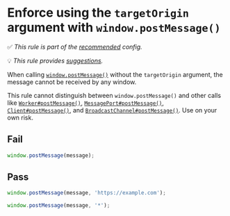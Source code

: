 # Enforce using the `targetOrigin` argument with `window.postMessage()`

✅ *This rule is part of the [recommended](https://github.com/sindresorhus/eslint-plugin-unicorn#recommended-config) config.*

💡 *This rule provides [suggestions](https://eslint.org/docs/developer-guide/working-with-rules#providing-suggestions).*

When calling [`window.postMessage()`](https://developer.mozilla.org/en-US/docs/Web/API/Window/postMessage) without the `targetOrigin` argument, the message cannot be received by any window.

This rule cannot distinguish between `window.postMessage()` and other calls like [`Worker#postMessage()`](https://developer.mozilla.org/en-US/docs/Web/API/Worker/postMessage), [`MessagePort#postMessage()`](https://developer.mozilla.org/en-US/docs/Web/API/MessagePort/postMessage), [`Client#postMessage()`](https://developer.mozilla.org/en-US/docs/Web/API/Client/postMessage), and [`BroadcastChannel#postMessage()`](https://developer.mozilla.org/en-US/docs/Web/API/BroadcastChannel/postMessage). Use on your own risk.

## Fail

```js
window.postMessage(message);
```

## Pass

```js
window.postMessage(message, 'https://example.com');
```

```js
window.postMessage(message, '*');
```
